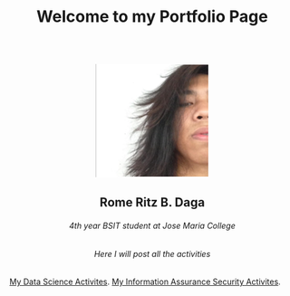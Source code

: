 <center><h1>Welcome to my Portfolio Page</h1></center>
<br>
<br>

<p align="center">
  <img width="200" height="200" src="https://github.com/ritzdatu/Ritz_Portfolio/blob/main/images/My%20Photo.PNG">
</p>

<center><h2>Rome Ritz B. Daga</h2></center>
<center><h6>4th year BSIT student at Jose Maria College</h6></center>
<center><h6>Here I will post all the activities</h6></center>

[My Data Science Activites](./projects.md). 
[My Information Assurance Security Activites](./projects1.md). 

